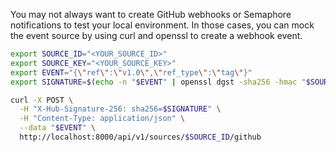 You may not always want to create GitHub webhooks or Semaphore notifications to test your local environment. In those cases, you can mock the event source by using curl and openssl to create a webhook event.

```bash
export SOURCE_ID="<YOUR_SOURCE_ID>"
export SOURCE_KEY="<YOUR_SOURCE_KEY>"
export EVENT="{\"ref\":\"v1.0\",\"ref_type\":\"tag\"}"
export SIGNATURE=$(echo -n "$EVENT" | openssl dgst -sha256 -hmac "$SOURCE_KEY" | awk '{print $2}')

curl -X POST \
  -H "X-Hub-Signature-256: sha256=$SIGNATURE" \
  -H "Content-Type: application/json" \
  --data "$EVENT" \
  http://localhost:8000/api/v1/sources/$SOURCE_ID/github
```
